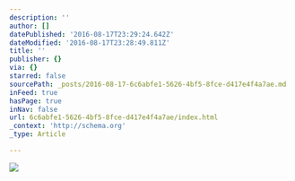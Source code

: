 ```yaml
---
description: ''
author: []
datePublished: '2016-08-17T23:29:24.642Z'
dateModified: '2016-08-17T23:28:49.811Z'
title: ''
publisher: {}
via: {}
starred: false
sourcePath: _posts/2016-08-17-6c6abfe1-5626-4bf5-8fce-d417e4f4a7ae.md
inFeed: true
hasPage: true
inNav: false
url: 6c6abfe1-5626-4bf5-8fce-d417e4f4a7ae/index.html
_context: 'http://schema.org'
_type: Article

---
```

![](https://the-grid-user-content.s3-us-west-2.amazonaws.com/39419368-2745-4772-b7f4-a7e121190c7c.jpg)